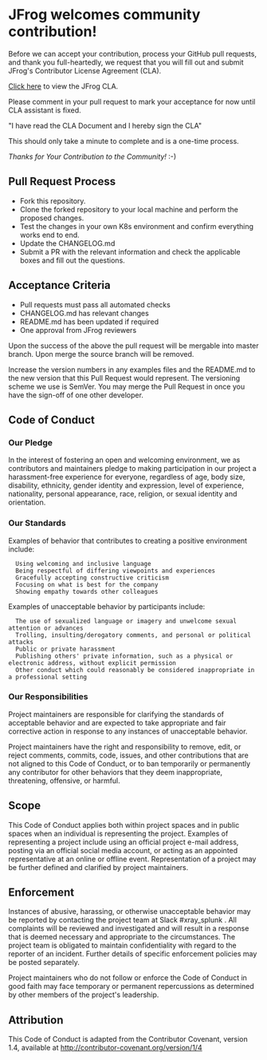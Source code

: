 # JFrog welcomes community contribution!

Before we can accept your contribution, process your GitHub pull requests, and thank you full-heartedly, we request that you will fill out and submit JFrog's Contributor License Agreement (CLA).

[Click here](https://gist.github.com/jfrog-ecosystem/7d4fbeaac18edbd3cfc38831125acbb3) to view the JFrog CLA.

Please comment in your pull request to mark your acceptance for now until CLA assistant is fixed.

"I have read the CLA Document and I hereby sign the CLA"

This should only take a minute to complete and is a one-time process.

*Thanks for Your Contribution to the Community!* :-)

## Pull Request Process ##

- Fork this repository.
- Clone the forked repository to your local machine and perform the proposed changes. 
- Test the changes in your own K8s environment and confirm everything works end to end.
- Update the CHANGELOG.md
- Submit a PR with the relevant information and check the applicable boxes and fill out the questions.

## Acceptance Criteria ##

- Pull requests must pass all automated checks
- CHANGELOG.md has relevant changes
- README.md has been updated if required
- One approval from JFrog reviewers

Upon the success of the above the pull request will be mergable into master branch. Upon merge the source branch will be removed.

Increase the version numbers in any examples files and the README.md to the new version that this Pull Request would represent. The versioning scheme we use is SemVer.
You may merge the Pull Request in once you have the sign-off of one other developer.
 
## Code of Conduct
### Our Pledge
 
In the interest of fostering an open and welcoming environment, we as contributors and maintainers pledge to making participation in our project a harassment-free experience for everyone, regardless of age, body size, disability, ethnicity, gender identity and expression, level of experience, nationality, personal appearance, race, religion, or sexual identity and orientation.
 
### Our Standards
 
Examples of behavior that contributes to creating a positive environment include:
 ````
   Using welcoming and inclusive language
   Being respectful of differing viewpoints and experiences
   Gracefully accepting constructive criticism
   Focusing on what is best for the company
   Showing empathy towards other colleagues
 ````

Examples of unacceptable behavior by participants include:
 
 ````
   The use of sexualized language or imagery and unwelcome sexual attention or advances
   Trolling, insulting/derogatory comments, and personal or political attacks
   Public or private harassment
   Publishing others' private information, such as a physical or electronic address, without explicit permission
   Other conduct which could reasonably be considered inappropriate in a professional setting
 ````
### Our Responsibilities
 
Project maintainers are responsible for clarifying the standards of acceptable behavior and are expected to take appropriate and fair corrective action in response to any instances of unacceptable behavior.
 
Project maintainers have the right and responsibility to remove, edit, or reject comments, commits, code, issues, and other contributions that are not aligned to this Code of Conduct, or to ban temporarily or permanently any contributor for other behaviors that they deem inappropriate, threatening, offensive, or harmful.
 
## Scope
 
This Code of Conduct applies both within project spaces and in public spaces when an individual is representing the project. Examples of representing a project include using an official project e-mail address, posting via an official social media account, or acting as an appointed representative at an online or offline event. Representation of a project may be further defined and clarified by project maintainers.
 
## Enforcement
 
Instances of abusive, harassing, or otherwise unacceptable behavior may be reported by contacting the project team at Slack #xray_splunk .  All complaints will be reviewed and investigated and will result in a response that is deemed necessary and appropriate to the circumstances. The project team is obligated to maintain confidentiality with regard to the reporter of an incident. Further details of specific enforcement policies may be posted separately.
 
Project maintainers who do not follow or enforce the Code of Conduct in good faith may face temporary or permanent repercussions as determined by other members of the project's leadership.
 
## Attribution
 
This Code of Conduct is adapted from the Contributor Covenant, version 1.4, available at http://contributor-covenant.org/version/1/4
